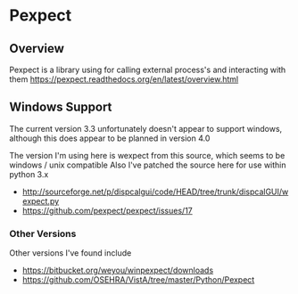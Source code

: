 # Pexpect

## Overview

Pexpect is a library using for calling external process's and interacting with them
https://pexpect.readthedocs.org/en/latest/overview.html

## Windows Support

The current version 3.3 unfortunately doesn't appear to support windows, although this does appear to be planned
in version 4.0

The version I'm using here is wexpect from this source, which seems to be windows / unix compatible
Also I've patched the source here for use within python 3.x

 * http://sourceforge.net/p/dispcalgui/code/HEAD/tree/trunk/dispcalGUI/wexpect.py
 * https://github.com/pexpect/pexpect/issues/17

### Other Versions

Other versions I've found include

  * https://bitbucket.org/weyou/winpexpect/downloads
  * https://github.com/OSEHRA/VistA/tree/master/Python/Pexpect

